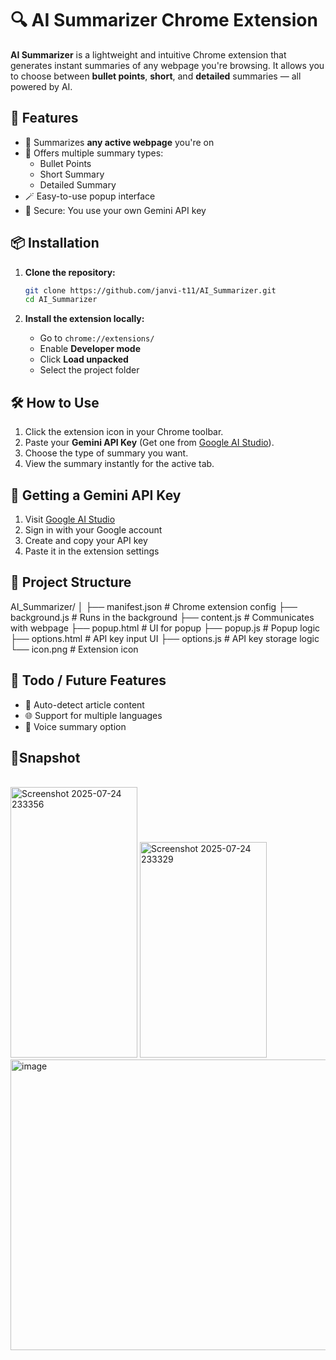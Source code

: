 # 🔍 AI Summarizer Chrome Extension

**AI Summarizer** is a lightweight and intuitive Chrome extension that generates instant summaries of any webpage you're browsing. It allows you to choose between **bullet points**, **short**, and **detailed** summaries — all powered by AI.



## 🚀 Features

- 🧠 Summarizes **any active webpage** you're on
- 📌 Offers multiple summary types:
  - Bullet Points
  - Short Summary
  - Detailed Summary
- 🪄 Easy-to-use popup interface
- 🔐 Secure: You use your own Gemini API key



## 📦 Installation

1. **Clone the repository:**
   ```bash
   git clone https://github.com/janvi-t11/AI_Summarizer.git
   cd AI_Summarizer
   ```
2. **Install the extension locally:**

   * Go to `chrome://extensions/`
   * Enable **Developer mode**
   * Click **Load unpacked**
   * Select the project folder


## 🛠️ How to Use

1. Click the extension icon in your Chrome toolbar.
2. Paste your **Gemini API Key** (Get one from [Google AI Studio](https://makersuite.google.com/app/apikey)).
3. Choose the type of summary you want.
4. View the summary instantly for the active tab.



## 🔑 Getting a Gemini API Key

1. Visit [Google AI Studio](https://makersuite.google.com/app/apikey)
2. Sign in with your Google account
3. Create and copy your API key
4. Paste it in the extension settings



## 📁 Project Structure


AI_Summarizer/
│
├── manifest.json       # Chrome extension config
├── background.js       # Runs in the background
├── content.js          # Communicates with webpage
├── popup.html          # UI for popup
├── popup.js            # Popup logic
├── options.html        # API key input UI
├── options.js          # API key storage logic
└── icon.png            # Extension icon


## 📌 Todo / Future Features

* 🔄 Auto-detect article content
* 🌐 Support for multiple languages
* 💬 Voice summary option

## 📸Snapshot
<br>
  <img width="203" height="433" alt="Screenshot 2025-07-24 233356" src="https://github.com/user-attachments/assets/2e28ba14-7d95-421d-b738-68ca446155d3" />     <img width="203" height="345" alt="Screenshot 2025-07-24 233329" src="https://github.com/user-attachments/assets/b5563f83-1151-4cc3-ab0a-f9671f96f319" />  <img width="917" height="465" alt="image" src="https://github.com/user-attachments/assets/8d276e8b-9dfe-4fe3-9b7d-7e42fa048f59" />



